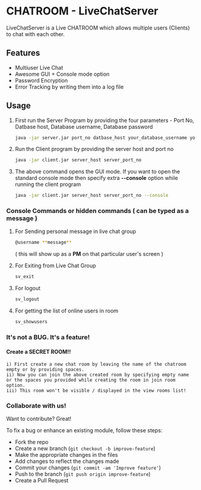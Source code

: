 # CHATROOM - LiveChatServer 
<td>
LiveChatServer is a Live CHATROOM which allows multiple users (Clients) to chat with each other.
</td>
</tr>
</table>

## Features

- Multiuser Live Chat
- Awesome GUI + Console mode option
- Password Encryption
- Error Tracking by writing them into a log file

## Usage

1. First run the Server Program by providing the four parameters - Port No, Datbase host, Database username, Database password

    ```sh
    java -jar server.jar port_no datbase_host your_database_username your_database_password
    ```
2. Run the Client program by providing the server host and port no
  
    ```sh
    java -jar client.jar server_host server_port_no
    ```
3. The above command opens the GUI mode. If you want to open the standard console mode then specify extra **--console** option while running the client program

    ```sh
    java -jar client.jar server_host server_port_no --console
    ```  
    
### Console Commands or hidden commands ( can be typed as a message )

1. For Sending personal message in live chat group
    
    ```sh
    @username **message**
    ```
    ( this will show up as a **PM** on that particular user's screen )
2. For Exiting from Live Chat Group
    
    ```sh
    sv_exit
    ```
3. For logout

    ```sh
    sv_logout
    ```
4. For getting the list of online users in room

    ```sh
    sv_showusers
    ```
    
### It's not a BUG. It's a feature!
  #### Create a SECRET ROOM!!
    
    i) First create a new chat room by leaving the name of the chatroom empty or by providing spaces.
    ii) Now you can join the above created room by specifying empty name or the spaces you provided while creating the room in join room option.
    iii) This room won't be visible / displayed in the view rooms list!
    
    
    
### Collaborate with us!
Want to contribute? Great!<br/>

To fix a bug or enhance an existing module, follow these steps:

- Fork the repo
- Create a new branch (`git checkout -b improve-feature`)
- Make the appropriate changes in the files
- Add changes to reflect the changes made
- Commit your changes (`git commit -am 'Improve feature'`)
- Push to the branch (`git push origin improve-feature`)
- Create a Pull Request 
  
 
